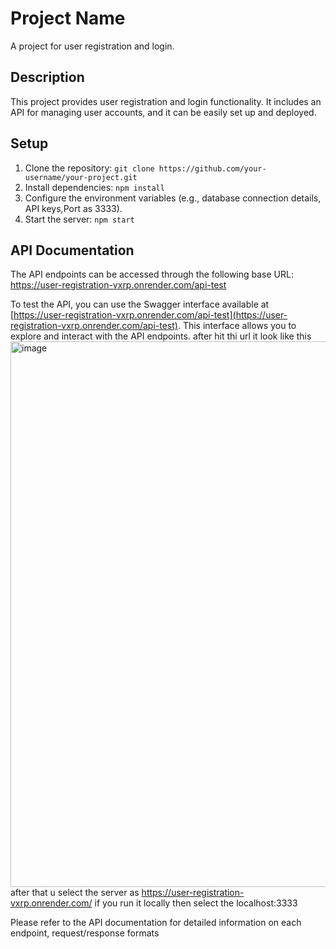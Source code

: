 # Project Name

A project for user registration and login.

## Description

This project provides user registration and login functionality. It includes an API for managing user accounts, and it can be easily set up and deployed.

## Setup

1. Clone the repository: `git clone https://github.com/your-username/your-project.git`
2. Install dependencies: `npm install`
3. Configure the environment variables (e.g., database connection details, API keys,Port as 3333).
4. Start the server: `npm start`

## API Documentation

The API endpoints can be accessed through the following base URL: https://user-registration-vxrp.onrender.com/api-test

To test the API, you can use the Swagger interface available at [https://user-registration-vxrp.onrender.com/api-test](https://user-registration-vxrp.onrender.com/api-test). This interface allows you to explore and interact with the API endpoints.
after hit thi url  it look like this
<img width="873" alt="image" src="https://github.com/Manaskumar2/user-registration/assets/109361353/f03839b7-1b0a-4e76-9704-9ece99326572">
after that u select the server as https://user-registration-vxrp.onrender.com/ if you run it locally then select the localhost:3333


Please refer to the API documentation for detailed information on each endpoint, request/response formats




